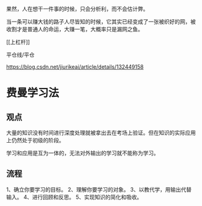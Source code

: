 果然，人在想干一件事的时候，只会分析利，而不会估计弊。

当一条可以赚大钱的路子人尽皆知的时候，它其实已经变成了一张被织好的网，被收割才是普通人的命运，大赚一笔，大概率只是漏网之鱼。

[[上杠杆]]

平仓线/平仓

https://blog.csdn.net/jiurikeai/article/details/132449158


# 费曼学习法
## 观点
大量的知识没有时间进行深度处理就被拿出去在考场上验证。但在知识的实际应用上仍然处于初级的阶段。

学习和应用是互为一体的，无法对外输出的学习就不能称为学习。
## 流程
1、确立你要学习的目标。
2、理解你要学习的对象。
3、以教代学，用输出代替输入。
4、进行回顾和反思。
5、实现知识的简化和吸收。